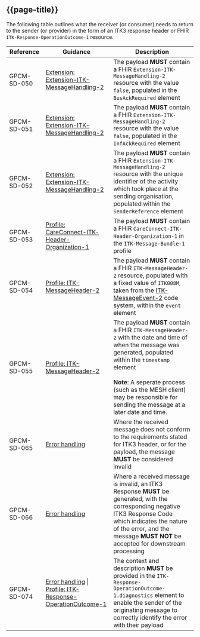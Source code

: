 ## {{page-title}}

The following table outlines what the receiver (or consumer) needs to return to the sender (or provider) in the form of an ITK3 response header or FHIR `ITK-Response-OperationOutcome-1` resource.

<table data-responsive=>
    <thead>
        <tr>
            <th data-no-sort>Reference</th>
            <th data-no-sort>Guidance</th>
            <th data-no-sort>Description</th>
        </tr>
    </thead>
    <tbody>
        <!-- GPCM-SD-050 -->
        <tr>
            <td class="nhsd-t-body"><span class="nhsd-a-tag nhsd-a-tag--bg-light-grey">GPCM-SD-050</span></td>
            <td class="nhsd-t-body"><a href="/guide/gp-connect-send-document/Home/FHIR-Assets/All-assets/Extensions/Extension--Extension-ITK-MessageHandling-2?version=1.3.2-public-beta" title="Home/FHIR-Assets/All-assets/Extensions/Extension--Extension-ITK-MessageHandling-2" class="nhsd-a-link">Extension: Extension-ITK-MessageHandling-2</a></td>
            <td class="nhsd-t-body">The&nbsp;payload <b>MUST</b> contain a FHIR <code>Extension-ITK-MessageHandling-2</code> resource with the value <code>false</code>, populated in the <code>BusAckRequired</code> element</td>
        </tr>
        <!-- GPCM-SD-051 -->
        <tr>
            <td class="nhsd-t-body"><span class="nhsd-a-tag nhsd-a-tag--bg-light-grey">GPCM-SD-051</span></td>
            <td class="nhsd-t-body"><a href="/guide/gp-connect-send-document/Home/FHIR-Assets/All-assets/Extensions/Extension--Extension-ITK-MessageHandling-2?version=1.3.2-public-beta" title="Home/FHIR-Assets/All-assets/Extensions/Extension--Extension-ITK-MessageHandling-2" class="nhsd-a-link">Extension: Extension-ITK-MessageHandling-2</a></td>
            <td class="nhsd-t-body">The&nbsp;payload <b>MUST</b> contain a FHIR <code>Extension-ITK-MessageHandling-2</code> resource with the value <code>false</code>, populated in the <code>InfAckRequired</code> element</td>
        </tr>
        <!-- GPCM-SD-052 -->
        <tr>
            <td class="nhsd-t-body"><span class="nhsd-a-tag nhsd-a-tag--bg-light-grey">GPCM-SD-052</span></td>
            <td class="nhsd-t-body"><a href="/guide/gp-connect-send-document/Home/FHIR-Assets/All-assets/Extensions/Extension--Extension-ITK-MessageHandling-2?version=1.3.2-public-beta" title="Home/FHIR-Assets/All-assets/Extensions/Extension--Extension-ITK-MessageHandling-2" class="nhsd-a-link">Extension: Extension-ITK-MessageHandling-2</a></td>
            <td class="nhsd-t-body">The&nbsp;payload <b>MUST</b> contain a FHIR <code>Extension-ITK-MessageHandling-2</code> resource with the unique identifier of the activity which took place at the sending organisation, populated within the <code>SenderReference</code> element</td>
        </tr>
        <!-- GPCM-SD-053 -->
        <tr>
            <td class="nhsd-t-body"><span class="nhsd-a-tag nhsd-a-tag--bg-light-grey">GPCM-SD-053</span></td>
            <td class="nhsd-t-body"><a href="/guide/gp-connect-send-document/Home/FHIR-Assets/All-assets/Profiles/Profile--CareConnect-ITK-Header-Organization-1?version=1.3.2-public-beta" title="Home/FHIR-Assets/All-assets/Profiles/Profile--CareConnect-ITK-Header-Organization-1" class="nhsd-a-link">Profile: CareConnect-ITK-Header-Organization-1</a></td>
            <td class="nhsd-t-body">The payload <b>MUST</b> contain a&nbsp;FHIR <code>CareConnect-ITK-Header-Organization-1</code> in the <code>ITK-Message-Bundle-1</code> profile</td>
        </tr>
        <!-- GPCM-SD-054 -->
        <tr>
            <td class="nhsd-t-body"><span class="nhsd-a-tag nhsd-a-tag--bg-light-grey">GPCM-SD-054</span></td>
            <td class="nhsd-t-body"><a href="/guide/gp-connect-send-document/Home/FHIR-Assets/All-assets/Profiles/Profile--ITK-MessageHeader-2?version=1.3.2-public-beta" title="Home/FHIR-Assets/All-assets/Profiles/Profile--ITK-MessageHeader-2" class="nhsd-a-link">Profile: ITK-MessageHeader-2</a></td>
            <td class="nhsd-t-body">The payload <b>MUST</b> contain a FHIR <code>ITK-MessageHeader-2</code> resource, populated with a fixed value of <code>ITK008M</code>, taken from the <a href="https://fhir.nhs.uk/STU3/CodeSystem/ITK-MessageEvent-2" class="nhsd-a-link">ITK-MessageEvent-2</a> code system, within the <code>event</code> element</td>
        </tr>
        <!-- GPCM-SD-055 -->
        <tr>
            <td class="nhsd-t-body"><span class="nhsd-a-tag nhsd-a-tag--bg-light-grey">GPCM-SD-055</span></td>
            <td class="nhsd-t-body"><a href="/guide/gp-connect-send-document/Home/FHIR-Assets/All-assets/Profiles/Profile--ITK-MessageHeader-2?version=1.3.2-public-beta" title="Home/FHIR-Assets/All-assets/Profiles/Profile--ITK-MessageHeader-2" class="nhsd-a-link">Profile: ITK-MessageHeader-2</a></td>
            <td class="nhsd-t-body">The payload <b>MUST</b> contain a&nbsp;FHIR <code>ITK-MessageHeader-2</code> with the date and time of when the message was generated, populated within the <code>timestamp</code> element
            <br><br><div class="nhsd-a-box nhsd-a-box--bg-light-blue nhsd-!t-margin-bottom-6 nhsd-t-body"><b>Note</b>: A seperate process (such as the MESH client) may be responsible for sending the message at a later date and time.</div></td>
        </tr>
        <!-- GPCM-SD-065 -->
        <tr>
            <td class="nhsd-t-body"><span class="nhsd-a-tag nhsd-a-tag--bg-light-grey">GPCM-SD-065</span></td>
            <td class="nhsd-t-body"><a href="/guide/gp-connect-send-document/Home/Build/Error-handling?version=1.3.2-public-beta" title="Home/Build/Error-handling" class="nhsd-a-link">Error handling</a></td>
            <td class="nhsd-t-body">Where the received message does not conform to the requirements stated for ITK3 header, or for the payload, the message <b>MUST</b> be considered invalid</td>
        </tr>
        <!-- GPCM-SD-066 -->
        <tr>
            <td class="nhsd-t-body"><span class="nhsd-a-tag nhsd-a-tag--bg-light-grey">GPCM-SD-066</span></td>
            <td class="nhsd-t-body"><a href="/guide/gp-connect-send-document/Home/Build/Error-handling?version=1.3.2-public-beta" title="Home/Build/Error-handling" class="nhsd-a-link">Error handling</a></td>
            <td class="nhsd-t-body">Where a received message is invalid, an ITK3 Response <b>MUST</b> be generated, with the corresponding negative ITK3 Response Code which indicates the nature of the error, and the message <b>MUST NOT</b> be accepted for downstream processing</td>
        </tr>
        <!-- GPCM-SD-074 -->
        <tr>
            <td class="nhsd-t-body"><span class="nhsd-a-tag nhsd-a-tag--bg-light-grey">GPCM-SD-074</span></td>
            <td class="nhsd-t-body">
                <a href="/guide/gp-connect-send-document/Home/Build/Error-handling?version=1.3.2-public-beta" title="Home/Build/Error-handling" class="nhsd-a-link">Error handling</a>
                |
                <a href="/guide/gp-connect-send-document/Home/FHIR-Assets/All-assets/Profiles/Profile--ITK-Response-OperationOutcome-1" title="Home/FHIR-Assets/All-assets/FHIR-Assets/All-assets/Profiles/Profile--ITK-Response-OperationOutcome-1?version=1.3.2-public-beta" class="nhsd-a-link">Profile: ITK-Response-OperationOutcome-1</a>
            </td>
            <td class="nhsd-t-body">The context and description <b>MUST</b> be provided in the <code>ITK-Response-OperationOutcome-1.diagnostics</code> element to enable the sender of the originating message to correctly identify the error with their payload</td>
        </tr>
    </tbody>
</table>